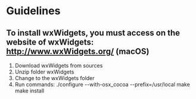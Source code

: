 # Guidelines
## To install wxWidgets, you must access on the website of wxWidgets: http://www.wxWidgets.org/ (macOS)
1. Download wxWidgets from sources
2. Unzip folder wxWidgets
3. Change to the wxWidgets folder
4. Run commands:
    ./configure --with-osx_cocoa --prefix=/usr/local
    make
    make install
    
